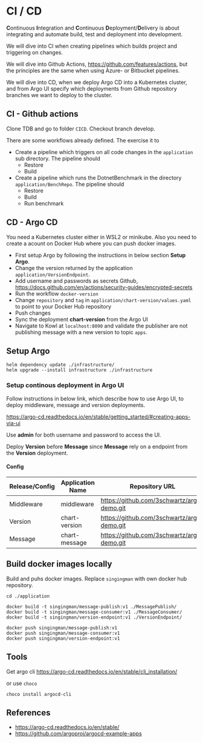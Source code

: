 # CI / CD

**C**ontinuous **I**ntegration and **C**ontinuous **D**eployment/**D**elivery is about integrating and automate build, test and deployment into development.

We will dive into CI when creating pipelines which builds project and triggering on changes.

We will dive into Github Actions, https://github.com/features/actions, but the principles are the same when using Azure- or Bitbucket pipelines.

We will dive into CD, when we deploy Argo CD into a Kubernetes cluster, and from Argo UI specify which deployments from Github repository branches we want to deploy to the cluster.

## CI - Github actions

Clone TDB and go to folder `CICD`. Checkout branch develop.

There are some workflows already defined. The exercise it to
- Create a pipeline which triggers on all code changes in the `application` sub directory. The pipeline should
    - Restore
    - Build
- Create a pipeline which runs the DotnetBenchmark in the directory `application/BenchRepo`. The pipeline should
    - Restore
    - Build
    - Run benchmark

## CD - Argo CD

You need a Kubernetes cluster either in WSL2 or minikube. Also you need to create a acount on Docker Hub where you can push docker images.

- First setup Argo by following the instructions in below section **Setup Argo**. 
- Change the version returned by the application `application/VersionEndpoint`.
- Add username and passwords as secrets Github, https://docs.github.com/en/actions/security-guides/encrypted-secrets
- Run the workflow `docker-version`
- Change `repository` and `tag` in `application/chart-version/values.yaml` to point to your Docker Hub repository
- Push changes
- Sync the deployment **chart-version** from the Argo UI
- Navigate to Kowl at `localhost:8090` and validate the publisher are not publishing message with a new version to topic `apps`.


## Setup Argo

```
helm dependency update ./infrastructure/
helm upgrade --install infrastructure ./infrastructure
```

### Setup continous deployment in Argo UI
 
 Follow instructions in below link, which describe how to use Argo UI, to deploy middleware, message and version deployments.

 https://argo-cd.readthedocs.io/en/stable/getting_started/#creating-apps-via-ui

Use **admin** for both username and password to access the UI.

Deploy **Version** before **Message** since **Message** rely on a endpoint from the **Version** deployment.

#### Config

| Release/Config | Application Name | Repository URL                             | Path                      | Namespace |
|----------------|------------------|--------------------------------------------|---------------------------|-----------|
| Middleware     | middleware       | https://github.com/3schwartz/argo-demo.git | middleware                | default   |
| Version        | chart-version    | https://github.com/3schwartz/argo-demo.git | application/chart-version | default   |
| Message        | chart-message    | https://github.com/3schwartz/argo-demo.git | application/chart-message | default   |


## Build docker images locally

Build and puhs docker images. Replace `singingman` with own docker hub repository.

```
cd ./application

docker build -t singingman/message-publish:v1 ./MessagePublish/
docker build -t singingman/message-consumer:v1 ./MessageConsumer/
docker build -t singingman/version-endpoint:v1 ./VersionEndpoint/

docker push singingman/message-publish:v1
docker push singingman/message-consumer:v1
docker push singingman/version-endpoint:v1

```

## Tools

Get argo cli
https://argo-cd.readthedocs.io/en/stable/cli_installation/

or use `choco`
```
choco install argocd-cli
```

## References
- https://argo-cd.readthedocs.io/en/stable/
- https://github.com/argoproj/argocd-example-apps